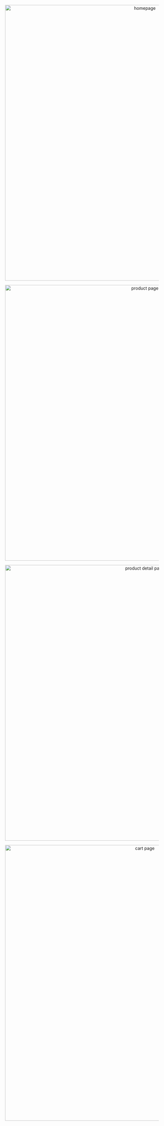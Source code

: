 
<p align="center">
    <img src="src/github_readme_file/nav_front.png" width="900" alt="homepage" />
</p>
<p align="center">
    <img src="src/github_readme_file/products.png" width="900" alt="product page" />
</p>
<p align="center">
    <img src="src/github_readme_file/product_detail.png" width="900" alt="product detail page" />
</p>
<p align="center">
    <img src="src/github_readme_file/cart.png" width="900" alt="cart page" />
</p>

